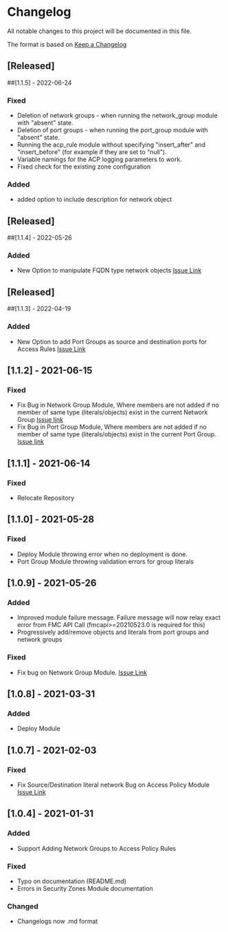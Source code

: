 # Changelog

All notable changes to this project will be documented in this file.

The format is based on [Keep a Changelog](https://keepachangelog.com/en/1.0.0/)

## [Released]

##[1.1.5] - 2022-06-24

### Fixed
- Deletion of network groups - when running the network_group module with "absent" state. 
- Deletion of port groups - when running the port_group module with "absent" state. 
- Running the acp_rule module without specifying "insert_after" and "insert_before" (for example if they are set to "null").
- Variable namings for the ACP logging parameters to work.
- Fixed check for the existing zone configuration

### Added
- added option to include description for network object

## [Released]

##[1.1.4] - 2022-05-26

### Added
- New Option to manipulate FQDN type network objects [Issue Link](https://github.com/amotolani/fmc_collections/issues/7)

## [Released]

##[1.1.3] - 2022-04-19

### Added
- New Option to add Port Groups as source and destination ports for Access Rules [Issue Link](https://github.com/amotolani/fmc_collections/issues/5)

## [1.1.2] - 2021-06-15

### Fixed

- Fix Bug in Network Group Module, Where members are not added if no member of same type (literals/objects) exist in the current Network Group [Issue link](https://github.com/amotolani/fmc_collections/issues/2)
- Fix Bug in Port Group Module, Where members are not added if no member of same type (literals/objects) exist in the current Port Group. [Issue link](https://github.com/amotolani/fmc_collections/issues/2)

## [1.1.1] - 2021-06-14

### Fixed
- Relocate Repository 

## [1.1.0] - 2021-05-28

### Fixed

- Deploy Module throwing error when no deployment is done.
- Port Group Module throwing validation errors for group literals

## [1.0.9] - 2021-05-26

### Added
- Improved module failure message. Failure message will now relay exact error from FMC API Call (fmcapi>=20210523.0 is required for this)
- Progressively add/remove objects and literals from port groups and network groups

### Fixed
- Fix bug on Network Group Module. [Issue Link](https://github.com/amotolani/fmc_collections/issues/8)
## [1.0.8] - 2021-03-31

### Added
- Deploy Module

## [1.0.7] - 2021-02-03

### Fixed
- Fix Source/Destination literal network Bug on Access Policy Module [Issue Link](https://github.com/amotolani/fmc_collections/issues/5)

## [1.0.4] - 2021-01-31

### Added
- Support Adding Network Groups to Access Policy Rules

### Fixed
- Typo on documentation (README.md)
- Errors in Security Zones Module documentation

### Changed
- Changelogs now .md format
